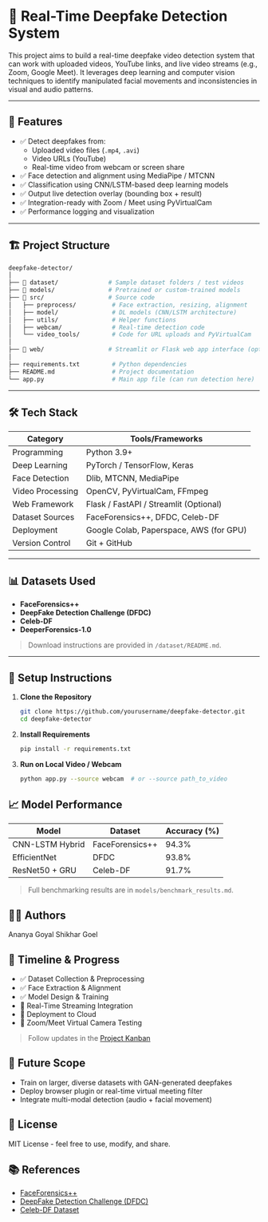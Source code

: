 # 🧠 Real-Time Deepfake Detection System

This project aims to build a real-time deepfake video detection system that can work with uploaded videos, YouTube links, and live video streams (e.g., Zoom, Google Meet). It leverages deep learning and computer vision techniques to identify manipulated facial movements and inconsistencies in visual and audio patterns.

---

## 🚀 Features

- ✅ Detect deepfakes from:
  - Uploaded video files (`.mp4`, `.avi`)
  - Video URLs (YouTube)
  - Real-time video from webcam or screen share
- ✅ Face detection and alignment using MediaPipe / MTCNN
- ✅ Classification using CNN/LSTM-based deep learning models
- ✅ Output live detection overlay (bounding box + result)
- ✅ Integration-ready with Zoom / Meet using PyVirtualCam
- ✅ Performance logging and visualization

---

## 🏗️ Project Structure

```bash
deepfake-detector/
│
├── 📁 dataset/              # Sample dataset folders / test videos
├── 📁 models/               # Pretrained or custom-trained models
├── 📁 src/                  # Source code
│   ├── preprocess/          # Face extraction, resizing, alignment
│   ├── model/               # DL models (CNN/LSTM architecture)
│   ├── utils/               # Helper functions
│   ├── webcam/              # Real-time detection code
│   └── video_tools/         # Code for URL uploads and PyVirtualCam
│
├── 📁 web/                  # Streamlit or Flask web app interface (optional)
│
├── requirements.txt         # Python dependencies
├── README.md                # Project documentation
└── app.py                   # Main app file (can run detection here)
````

---

## 🛠️ Tech Stack

| Category         | Tools/Frameworks                        |
| ---------------- | --------------------------------------- |
| Programming      | Python 3.9+                             |
| Deep Learning    | PyTorch / TensorFlow, Keras             |
| Face Detection   | Dlib, MTCNN, MediaPipe                  |
| Video Processing | OpenCV, PyVirtualCam, FFmpeg            |
| Web Framework    | Flask / FastAPI / Streamlit (Optional)  |
| Dataset Sources  | FaceForensics++, DFDC, Celeb-DF         |
| Deployment       | Google Colab, Paperspace, AWS (for GPU) |
| Version Control  | Git + GitHub                            |

---

## 📊 Datasets Used

* **FaceForensics++**
* **DeepFake Detection Challenge (DFDC)**
* **Celeb-DF**
* **DeeperForensics-1.0**

> Download instructions are provided in `/dataset/README.md`.

---

## 🔧 Setup Instructions

1. **Clone the Repository**

   ```bash
   git clone https://github.com/yourusername/deepfake-detector.git
   cd deepfake-detector
   ```

2. **Install Requirements**

   ```bash
   pip install -r requirements.txt
   ```

3. **Run on Local Video / Webcam**

   ```bash
   python app.py --source webcam  # or --source path_to_video
   ```



## 📈 Model Performance

| Model           | Dataset         | Accuracy (%) |
| --------------- | --------------- | ------------ |
| CNN-LSTM Hybrid | FaceForensics++ | 94.3%        |
| EfficientNet    | DFDC            | 93.8%        |
| ResNet50 + GRU  | Celeb-DF        | 91.7%        |

> Full benchmarking results are in `models/benchmark_results.md`.

## 👩‍💻 Authors

Ananya Goyal
Shikhar Goel

## 📅 Timeline & Progress

* ✅ Dataset Collection & Preprocessing
* ✅ Face Extraction & Alignment
* ✅ Model Design & Training
* 🔄 Real-Time Streaming Integration
* 🔲 Deployment to Cloud
* 🔲 Zoom/Meet Virtual Camera Testing

> Follow updates in the [Project Kanban](https://github.com/yourusername/deepfake-detector/projects)


## 🧠 Future Scope

* Train on larger, diverse datasets with GAN-generated deepfakes
* Deploy browser plugin or real-time virtual meeting filter
* Integrate multi-modal detection (audio + facial movement)


## 📜 License

MIT License - feel free to use, modify, and share.


## 📚 References

* [FaceForensics++](https://github.com/ondyari/faceforensics)
* [DeepFake Detection Challenge (DFDC)](https://www.kaggle.com/c/deepfake-detection-challenge)
* [Celeb-DF Dataset](https://github.com/yuezunli/Celeb-DF)
